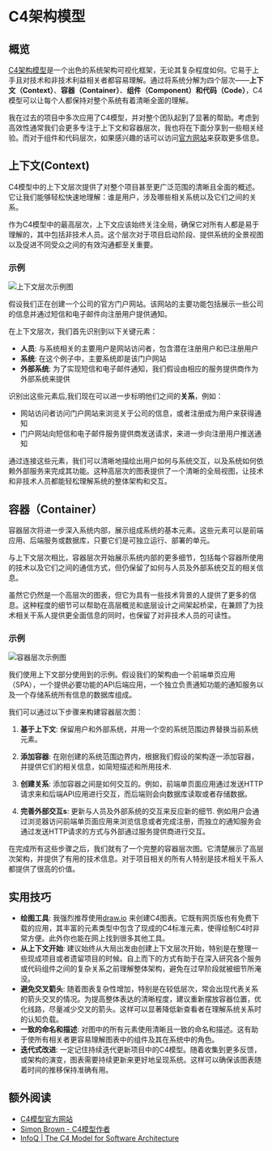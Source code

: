 # C4架构模型

## 概览

[C4架构模型](https://c4model.com/)是一个出色的系统架构可视化框架，无论其复杂程度如何。它易于上手且对技术和非技术利益相关者都容易理解。通过将系统分解为四个层次——**上下文（Context）**、**容器（Container）**、**组件（Component）**和**代码（Code）**，C4模型可以让每个人都保持对整个系统有着清晰全面的理解。

我在过去的项目中多次应用了C4模型，并对整个团队起到了显著的帮助。考虑到高效性通常我们会更多专注于上下文和容器层次，我也将在下面分享到一些相关经验。而对于组件和代码层次，如果感兴趣的话可以访问[官方网站](https://c4model.com/)来获取更多信息。

## 上下文(Context)

C4模型中的上下文层次提供了对整个项目甚至更广泛范围的清晰且全面的概述。它让我们能够轻松快速地理解：谁是用户，涉及哪些相关系统以及它们之间的关系。

作为C4模型中的最高层次，上下文应该始终关注全局，确保它对所有人都是易于理解的，其中包括非技术人员。这个层次对于项目启动阶段、提供系统的全景视图以及促进不同受众之间的有效沟通都至关重要。

### 示例

![上下文层次示例图](https://cdn.oran.zone/blogs/c4_example_context.png)

假设我们正在创建一个公司的官方门户网站。该网站的主要功能包括展示一些公司的信息并通过短信和电子邮件向注册用户提供通知。

在上下文层次，我们首先识别到以下关键元素：

- **人员**: 与系统相关的主要用户是网站访问者，包含潜在注册用户和已注册用户
- **系统**: 在这个例子中，主要系统即是该门户网站
- **外部系统**: 为了实现短信和电子邮件通知，我们假设由相应的服务提供商作为外部系统来提供

识别出这些元素后,我们现在可以进一步标明他们之间的**关系**，例如：

- 网站访问者访问门户网站来浏览关于公司的信息，或者注册成为用户来获得通知
- 门户网站向短信和电子邮件服务提供商发送请求，来进一步向注册用户推送通知

通过连接这些元素，我们可以清晰地描绘出用户如何与系统交互，以及系统如何依赖外部服务来完成其功能。这种高层次的图表提供了一个清晰的全局视图，让技术和非技术人员都能轻松理解系统的整体架构和交互。

## 容器（Container）

容器层次将进一步深入系统内部，展示组成系统的基本元素。这些元素可以是前端应用、后端服务或数据库，只要它们是可独立运行、部署的单元。

与上下文层次相比，容器层次开始展示系统内部的更多细节，包括每个容器所使用的技术以及它们之间的通信方式，但仍保留了如何与人员及外部系统交互的相关信息。

虽然它仍然是一个高层次的图表，但它为具有一些技术背景的人提供了更多的信息。这种程度的细节可以帮助在高层概览和底层设计之间架起桥梁，在兼顾了为技术相关干系人提供更全面信息的同时，也保留了对非技术人员的可读性。

### 示例

![容器层次示例图](https://cdn.oran.zone/blogs/c4_example_container.png)

我们使用上下文部分使用到的示例。假设我们的架构由一个前端单页应用（SPA），一个提供必要功能的API后端应用，一个独立负责通知功能的通知服务以及一个存储系统所有信息的数据库组成。


我们可以通过以下步骤来构建容器层次图：

1. **基于上下文**: 保留用户和外部系统，并用一个空的系统范围边界替换当前系统元素。

2. **添加容器**: 在刚创建的系统范围边界内，根据我们假设的架构逐一添加容器，并提供它们的相关信息，如简短描述和所用技术. 

3. **创建关系**: 添加容器之间是如何交互的。例如，前端单页面应用通过发送HTTP请求来和后端API应用进行交互，而后端则会向数据库读取或者存储数据。

4. **完善外部交互s**: 更新与人员及外部系统的交互来反应新的细节. 例如用户会通过浏览器访问前端单页面应用来浏览信息或者完成注册，而独立的通知服务会通过发送HTTP请求的方式与外部通过服务提供商进行交互。

在完成所有这些步骤之后，我们就有了一个完整的容器层次图。它清楚展示了高层次架构，并提供了有用的技术信息。对于项目相关的所有人特别是技术相关干系人都提供了很高的价值。

## 实用技巧

- **绘图工具**: 我强烈推荐使用[draw.io](https://www.drawio.com/) 来创建C4图表。它既有网页版也有免费下载的应用，其丰富的元素类型中包含了现成的C4标准元素，使得绘制C4时非常方便。此外你也能在网上找到很多其他工具。
- **从上下文开始**: 建议始终从大局出发由创建上下文层次开始，特别是在整理一些现成项目或者遗留项目的时候。自上而下的方式有助于在深入研究各个服务或代码组件之间的复杂关系之前理解整体架构，避免在过早阶段就被细节所淹没。
- **避免交叉箭头**: 随着图表复杂性增加，特别是在较低层次，常会出现代表关系的箭头交叉的情况。为提高整体表达的清晰程度，建议重新摆放容器位置，优化线路，尽量减少交叉的箭头。这样可以显著降低新查看者在理解系统关系时的认知负载。
- **一致的命名和描述**: 对图中的所有元素使用清晰且一致的命名和描述。这有助于使所有相关者更容易理解图表中的组件及其在系统中的角色。
- **迭代式改进**: 一定记住持续迭代更新项目中的C4模型。随着收集到更多反馈，或架构的演变，图表需要持续更新来更好地呈现系统。这样可以确保该图表随着时间的推移保持准确有用。

## 额外阅读

- [C4模型官方网站](https://c4model.com/)
- [Simon Brown - C4模型作者](https://simonbrown.je/)
- [InfoQ | The C4 Model for Software Architecture](https://www.infoq.com/articles/C4-architecture-model/)